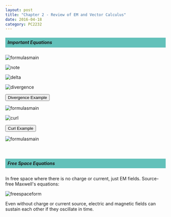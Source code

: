 ```yaml
---
layout: post
title: "Chapter 2 - Review of EM and Vector Calculus"
date: 2016-04-18
category: PC2232
---
```


<h5><div style="padding:7px;background-color:#63C1BA;line-height:1.2;">
Important Equations
</div></h5>

<div style="text-align: left;">
  <img src="http://i1377.photobucket.com/albums/ah79/serriferousx/Screen%20Shot%202016-04-18%20at%203.10.42%20PM_zpsovzaid2g.png" style="max-width: 50%; height: auto;" alt="formulasmain" />
</div>

<p></p>

<div style="text-align: left;">
  <img src="http://i1377.photobucket.com/albums/ah79/serriferousx/Screen%20Shot%202016-04-18%20at%203.11.46%20PM_zpsjo9nydy3.png" style="max-width: 50%; height: auto;" alt="note" />
</div>

<p></p>

<div style="text-align: left;">
  <img src="http://i1377.photobucket.com/albums/ah79/serriferousx/Screen%20Shot%202016-04-18%20at%203.11.20%20PM_zpssjzk0om5.png" style="max-width: 50%; height: auto;" alt="delta" />
</div>

<p></p>

<div style="text-align: left;">
  <img src="http://i1377.photobucket.com/albums/ah79/serriferousx/Screen%20Shot%202016-04-18%20at%203.11.29%20PM_zpsql4qedou.png" style="max-width: 50%; height: auto;" alt="divergence" />
</div>

<p></p>

<button data-toggle="collapse" data-target="#coll1">Divergence Example</button>
<div id="coll1" class="collapse">

<div style="text-align: left;">
  <img src="http://i1377.photobucket.com/albums/ah79/serriferousx/Screen%20Shot%202016-04-18%20at%203.48.40%20PM_zpsvzlpgps1.png" style="max-width: 50%; height: auto;" alt="formulasmain" />
</div>

</div>

<p></p>
<p></p>

<div style="text-align: left;">
  <img src="http://i1377.photobucket.com/albums/ah79/serriferousx/Screen%20Shot%202016-04-18%20at%203.11.37%20PM_zps8xdk2vep.png" style="max-width: 50%; height: auto;" alt="curl" />
</div>

<p></p>

<button data-toggle="collapse" data-target="#coll2">Curl Example</button>
<div id="coll2" class="collapse">

<div style="text-align: left;">
  <img src="http://i1377.photobucket.com/albums/ah79/serriferousx/Screen%20Shot%202016-04-18%20at%203.48.57%20PM_zps6lkikvrw.png" style="max-width: 50%; height: auto;" alt="formulasmain" />
</div>

</div>

<br>
<br>

<h5><div style="padding:7px;background-color:#63C1BA;line-height:1.2;">
Free Space Equations
</div></h5>

In free space where there is no charge or current, just EM fields. Source-free Maxwell's equations:

<div style="text-align: left;">
  <img src="http://i1377.photobucket.com/albums/ah79/serriferousx/Screen%20Shot%202016-04-18%20at%203.11.54%20PM_zps9gngfoam.png" style="max-width: 50%; height: auto;" alt="freespaceform" />
</div>

Even without charge or current source, electric and magnetic fields can sustain each other if they oscillate in time.

<br>
<br>



